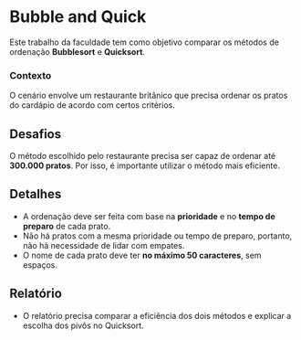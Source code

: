 # Bubble and Quick

Este trabalho da faculdade tem como objetivo comparar os métodos de ordenação **Bubblesort** e **Quicksort**.

### Contexto
O cenário envolve um restaurante britânico que precisa ordenar os pratos do cardápio de acordo com certos critérios.

## Desafios
O método escolhido pelo restaurante precisa ser capaz de ordenar até **300.000 pratos**. Por isso, é importante utilizar o método mais eficiente.
  
## Detalhes
- A ordenação deve ser feita com base na **prioridade** e no **tempo de preparo** de cada prato.
- Não há pratos com a mesma prioridade ou tempo de preparo, portanto, não há necessidade de lidar com empates.
- O nome de cada prato deve ter **no máximo 50 caracteres**, sem espaços.

## Relatório
- O relatório precisa comparar a eficiência dos dois métodos e explicar a escolha dos pivôs no Quicksort.
